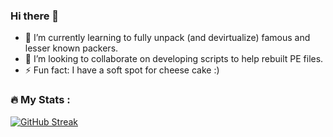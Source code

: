 ### Hi there 👋

- 🌱 I’m currently learning to fully unpack (and devirtualize) famous and lesser known packers.
- 👯 I’m looking to collaborate on developing scripts to help rebuilt PE files.
- ⚡ Fun fact: I have a soft spot for cheese cake :)

### :fire: My Stats :
[![GitHub Streak](http://github-readme-streak-stats.herokuapp.com?user=herrblitzkrieg&theme=dark&background=000000)](https://git.io/streak-stats)
